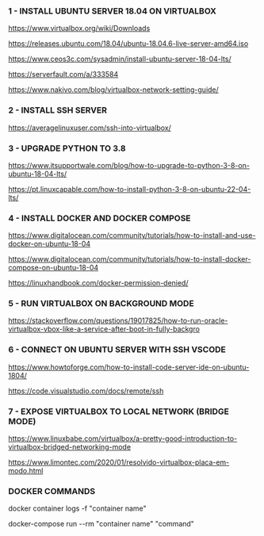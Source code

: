### 1 - INSTALL UBUNTU SERVER 18.04 ON VIRTUALBOX

https://www.virtualbox.org/wiki/Downloads

https://releases.ubuntu.com/18.04/ubuntu-18.04.6-live-server-amd64.iso

https://www.ceos3c.com/sysadmin/install-ubuntu-server-18-04-lts/

https://serverfault.com/a/333584

https://www.nakivo.com/blog/virtualbox-network-setting-guide/


### 2 - INSTALL SSH SERVER

https://averagelinuxuser.com/ssh-into-virtualbox/


### 3 - UPGRADE PYTHON TO 3.8

https://www.itsupportwale.com/blog/how-to-upgrade-to-python-3-8-on-ubuntu-18-04-lts/

https://pt.linuxcapable.com/how-to-install-python-3-8-on-ubuntu-22-04-lts/


### 4 - INSTALL DOCKER AND DOCKER COMPOSE

https://www.digitalocean.com/community/tutorials/how-to-install-and-use-docker-on-ubuntu-18-04

https://www.digitalocean.com/community/tutorials/how-to-install-docker-compose-on-ubuntu-18-04

https://linuxhandbook.com/docker-permission-denied/


### 5 - RUN VIRTUALBOX ON BACKGROUND MODE

https://stackoverflow.com/questions/19017825/how-to-run-oracle-virtualbox-vbox-like-a-service-after-boot-in-fully-backgro


### 6 - CONNECT ON UBUNTU SERVER WITH SSH VSCODE

https://www.howtoforge.com/how-to-install-code-server-ide-on-ubuntu-1804/

https://code.visualstudio.com/docs/remote/ssh


###  7 - EXPOSE VIRTUALBOX TO LOCAL NETWORK (BRIDGE MODE)

https://www.linuxbabe.com/virtualbox/a-pretty-good-introduction-to-virtualbox-bridged-networking-mode

https://www.limontec.com/2020/01/resolvido-virtualbox-placa-em-modo.html


### DOCKER COMMANDS

docker container logs -f "container name"

docker-compose run --rm "container name" "command"
